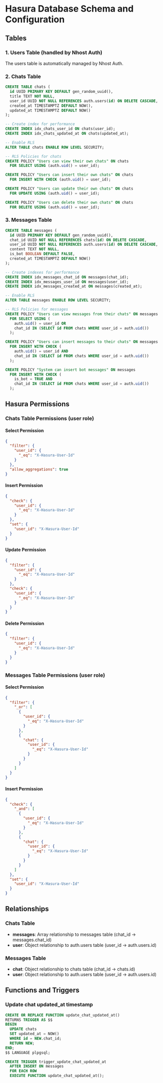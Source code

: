 # Hasura Database Schema and Configuration

## Tables

### 1. Users Table (handled by Nhost Auth)
The users table is automatically managed by Nhost Auth.

### 2. Chats Table

```sql
CREATE TABLE chats (
  id UUID PRIMARY KEY DEFAULT gen_random_uuid(),
  title TEXT NOT NULL,
  user_id UUID NOT NULL REFERENCES auth.users(id) ON DELETE CASCADE,
  created_at TIMESTAMPTZ DEFAULT NOW(),
  updated_at TIMESTAMPTZ DEFAULT NOW()
);

-- Create index for performance
CREATE INDEX idx_chats_user_id ON chats(user_id);
CREATE INDEX idx_chats_updated_at ON chats(updated_at);

-- Enable RLS
ALTER TABLE chats ENABLE ROW LEVEL SECURITY;

-- RLS Policies for chats
CREATE POLICY "Users can view their own chats" ON chats
  FOR SELECT USING (auth.uid() = user_id);

CREATE POLICY "Users can insert their own chats" ON chats
  FOR INSERT WITH CHECK (auth.uid() = user_id);

CREATE POLICY "Users can update their own chats" ON chats
  FOR UPDATE USING (auth.uid() = user_id);

CREATE POLICY "Users can delete their own chats" ON chats
  FOR DELETE USING (auth.uid() = user_id);
```

### 3. Messages Table

```sql
CREATE TABLE messages (
  id UUID PRIMARY KEY DEFAULT gen_random_uuid(),
  chat_id UUID NOT NULL REFERENCES chats(id) ON DELETE CASCADE,
  user_id UUID NOT NULL REFERENCES auth.users(id) ON DELETE CASCADE,
  content TEXT NOT NULL,
  is_bot BOOLEAN DEFAULT FALSE,
  created_at TIMESTAMPTZ DEFAULT NOW()
);

-- Create indexes for performance
CREATE INDEX idx_messages_chat_id ON messages(chat_id);
CREATE INDEX idx_messages_user_id ON messages(user_id);
CREATE INDEX idx_messages_created_at ON messages(created_at);

-- Enable RLS
ALTER TABLE messages ENABLE ROW LEVEL SECURITY;

-- RLS Policies for messages
CREATE POLICY "Users can view messages from their chats" ON messages
  FOR SELECT USING (
    auth.uid() = user_id OR 
    chat_id IN (SELECT id FROM chats WHERE user_id = auth.uid())
  );

CREATE POLICY "Users can insert messages to their chats" ON messages
  FOR INSERT WITH CHECK (
    auth.uid() = user_id AND
    chat_id IN (SELECT id FROM chats WHERE user_id = auth.uid())
  );

CREATE POLICY "System can insert bot messages" ON messages
  FOR INSERT WITH CHECK (
    is_bot = TRUE AND
    chat_id IN (SELECT id FROM chats WHERE user_id = auth.uid())
  );
```

## Hasura Permissions

### Chats Table Permissions (user role)

#### Select Permission
```json
{
  "filter": {
    "user_id": {
      "_eq": "X-Hasura-User-Id"
    }
  },
  "allow_aggregations": true
}
```

#### Insert Permission
```json
{
  "check": {
    "user_id": {
      "_eq": "X-Hasura-User-Id"
    }
  },
  "set": {
    "user_id": "X-Hasura-User-Id"
  }
}
```

#### Update Permission
```json
{
  "filter": {
    "user_id": {
      "_eq": "X-Hasura-User-Id"
    }
  },
  "check": {
    "user_id": {
      "_eq": "X-Hasura-User-Id"
    }
  }
}
```

#### Delete Permission
```json
{
  "filter": {
    "user_id": {
      "_eq": "X-Hasura-User-Id"
    }
  }
}
```

### Messages Table Permissions (user role)

#### Select Permission
```json
{
  "filter": {
    "_or": [
      {
        "user_id": {
          "_eq": "X-Hasura-User-Id"
        }
      },
      {
        "chat": {
          "user_id": {
            "_eq": "X-Hasura-User-Id"
          }
        }
      }
    ]
  }
}
```

#### Insert Permission
```json
{
  "check": {
    "_and": [
      {
        "user_id": {
          "_eq": "X-Hasura-User-Id"
        }
      },
      {
        "chat": {
          "user_id": {
            "_eq": "X-Hasura-User-Id"
          }
        }
      }
    ]
  },
  "set": {
    "user_id": "X-Hasura-User-Id"
  }
}
```

## Relationships

### Chats Table
- **messages**: Array relationship to messages table (chat_id → messages.chat_id)
- **user**: Object relationship to auth.users table (user_id → auth.users.id)

### Messages Table
- **chat**: Object relationship to chats table (chat_id → chats.id)
- **user**: Object relationship to auth.users table (user_id → auth.users.id)

## Functions and Triggers

### Update chat updated_at timestamp
```sql
CREATE OR REPLACE FUNCTION update_chat_updated_at()
RETURNS TRIGGER AS $$
BEGIN
  UPDATE chats 
  SET updated_at = NOW() 
  WHERE id = NEW.chat_id;
  RETURN NEW;
END;
$$ LANGUAGE plpgsql;

CREATE TRIGGER trigger_update_chat_updated_at
  AFTER INSERT ON messages
  FOR EACH ROW
  EXECUTE FUNCTION update_chat_updated_at();
```
